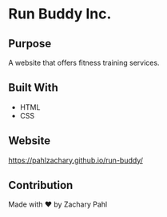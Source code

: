 # Run Buddy Inc.

## Purpose
A website that offers fitness training services.

## Built With
* HTML
* CSS

## Website
https://pahlzachary.github.io/run-buddy/

## Contribution
Made with ❤️ by Zachary Pahl
